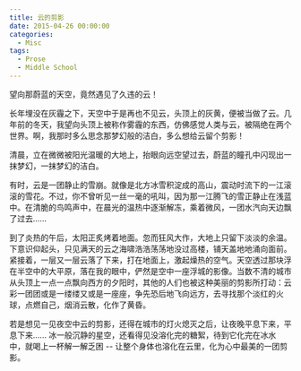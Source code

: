 ```yaml
---
title: 云的剪影
date: 2015-04-26 00:00:00
categories:
  - Misc
tags:
  - Prose
  - Middle School
---
```


望向那蔚蓝的天空，竟然遇见了久违的云！

长年埋没在灰霾之下，天空中于是再也不见云，头顶上的灰黄，便被当做了云。几年前的冬天，我望向头顶上被称作雾霾的东西，仿佛感觉人类与云，被隔绝在两个世界。啊，我那时多么思念那梦幻般的洁白，多么想给云留个剪影！

清晨，立在微微被阳光温暖的大地上，抬眼向远空望过去，蔚蓝的瞳孔中闪现出一抹梦幻，一抹梦幻的洁白。

有时，云是一团静止的雪崩。就像是北方冰雪积淀成的高山，震动时流下的一江滚滚的雪花。不过，你不曾听见一丝一毫的吼叫，因为那一江腾飞的雪正静止在浅蓝中。在清脆的鸟鸣声中，在晨光的温热中逐渐解冻，乘着微风，一团水汽向天边飘了过去......

到了炎热的午后，太阳正炙烤着地面。忽而狂风大作，大地上只留下淡淡的余温。下意识仰起头，只见满天的云之海啸浩浩荡荡地没过高楼，铺天盖地地涌向面前。紧接着，一层又一层云落了下来，打在地面上，激起燥热的空气。天空透过那块浮在半空中的大平原，落在我的眼中，俨然是空中一座浮城的影像。当数不清的城市从头顶上一点一点飘向西方的夕阳时，其他的人们也被这种美丽的剪影所打动：云彩一团团或是一缕缕又或是一座座，争先恐后地飞向远方，去寻找那个淡红的火球，点燃自己，烟消云散，化作了黄昏。

若是想见一见夜空中云的剪影，还得在城市的灯火熄灭之后，让夜晚平息下来，平息下来...... 冰一般沉静的星空，还看得见没溶化完的糖絮，待到它化完在冰水中，就喝上一杯解一解乏困 -- 让整个身体也溶化在云里，化为心中最美的一团剪影。
